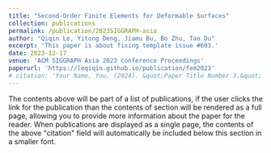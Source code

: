 ```yaml
---
title: "Second-Order Finite Elements for Deformable Surfaces"
collection: publications
permalink: /publication/2023SIGGRAPH-asia
author: "Qiqin Le, Yitong Deng, Jiamu Bu, Bo Zhu, Tao Du"
excerpt: 'This paper is about fixing template issue #693.'
date: 2023-12-17
venue: 'ACM SIGGRAPH Asia 2023 Conference Proceedings'
paperurl: 'https://leqiqin.github.io/publication/fem2023'
# citation: 'Your Name, You. (2024). &quot;Paper Title Number 3.&quot; <i>GitHub Journal of Bugs</i>. 1(3).'
---
```


The contents above will be part of a list of publications, if the user clicks the link for the publication than the contents of section will be rendered as a full page, allowing you to provide more information about the paper for the reader. When publications are displayed as a single page, the contents of the above "citation" field will automatically be included below this section in a smaller font.
